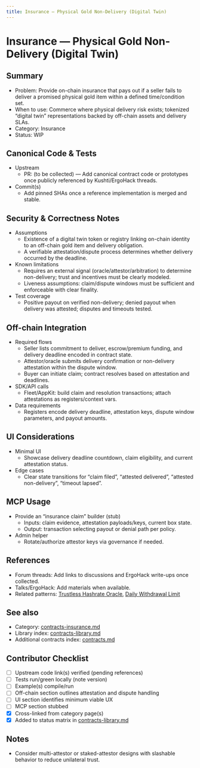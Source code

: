```yaml
---
title: Insurance — Physical Gold Non-Delivery (Digital Twin)
---
```


# Insurance — Physical Gold Non-Delivery (Digital Twin)

## Summary

- Problem: Provide on-chain insurance that pays out if a seller fails to deliver a promised physical gold item within a defined time/condition set.
- When to use: Commerce where physical delivery risk exists; tokenized “digital twin” representations backed by off-chain assets and delivery SLAs.
- Category: Insurance
- Status: WIP

## Canonical Code & Tests

- Upstream  
  - PR: (to be collected) — Add canonical contract code or prototypes once publicly referenced by Kushti/ErgoHack threads.
- Commit(s)  
  - Add pinned SHAs once a reference implementation is merged and stable.

## Security & Correctness Notes

- Assumptions  
  - Existence of a digital twin token or registry linking on-chain identity to an off-chain gold item and delivery obligation.
  - A verifiable attestation/dispute process determines whether delivery occurred by the deadline.
- Known limitations  
  - Requires an external signal (oracle/attestor/arbitration) to determine non-delivery; trust and incentives must be clearly modeled.
  - Liveness assumptions: claim/dispute windows must be sufficient and enforceable with clear finality.
- Test coverage  
  - Positive payout on verified non-delivery; denied payout when delivery was attested; disputes and timeouts tested.

## Off-chain Integration

- Required flows  
  - Seller lists commitment to deliver, escrow/premium funding, and delivery deadline encoded in contract state.
  - Attestor/oracle submits delivery confirmation or non-delivery attestation within the dispute window.
  - Buyer can initiate claim; contract resolves based on attestation and deadlines.
- SDK/API calls  
  - Fleet/AppKit: build claim and resolution transactions; attach attestations as registers/context vars.
- Data requirements  
  - Registers encode delivery deadline, attestation keys, dispute window parameters, and payout amounts.

## UI Considerations

- Minimal UI  
  - Showcase delivery deadline countdown, claim eligibility, and current attestation status.
- Edge cases  
  - Clear state transitions for “claim filed”, “attested delivered”, “attested non-delivery”, “timeout lapsed”.

## MCP Usage

- Provide an “insurance claim” builder (stub)  
  - Inputs: claim evidence, attestation payloads/keys, current box state.  
  - Output: transaction selecting payout or denial path per policy.
- Admin helper  
  - Rotate/authorize attestor keys via governance if needed.

## References

- Forum threads: Add links to discussions and ErgoHack write-ups once collected.
- Talks/ErgoHack: Add materials when available.
- Related patterns: [Trustless Hashrate Oracle](pattern-hashrate-oracle.md), [Daily Withdrawal Limit](pattern-daily-withdrawal-limit.md)

## See also

- Category: [contracts-insurance.md](contracts-insurance.md)  
- Library index: [contracts-library.md](contracts-library.md)  
- Additional contracts index: [contracts.md](contracts.md)

## Contributor Checklist

- [ ] Upstream code link(s) verified (pending references)
- [ ] Tests run/green locally (note version)
- [ ] Example(s) compile/run
- [ ] Off-chain section outlines attestation and dispute handling
- [ ] UI section identifies minimum viable UX
- [ ] MCP section stubbed
- [x] Cross-linked from category page(s)
- [x] Added to status matrix in [contracts-library.md](contracts-library.md)

## Notes

- Consider multi-attestor or staked-attestor designs with slashable behavior to reduce unilateral trust.
